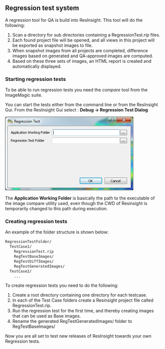 
## Regression test system

A regression tool for QA is build into ResInsight. This tool will do the following: 

1. Scan a directory for sub directories containing a RegressionTest.rip files. 
2. Each found project file will be opened, and all views in this project will be exported as snapshot images to file.
3. When snapshot images from all projects are completed, difference images based on generated and QA-approved images are computed. 
4. Based on these three sets of images, an HTML report is created and automatically displayed.

### Starting regression tests

To be able to run regression tests you need the *compare* tool from the ImageMagic suite.

You can start the tests either from the command line or from the ResInsight Gui.
From the ResInsight Gui select : **Debug -> Regression Test Dialog**

![](images/RegressionTestDialog.png)

The **Application Working Folder** is basically the path to the executable of the image compare utility used, even though the CWD of Resinsight is temporarily changed to this path during execution.

### Creating regression tests

An example of the folder structure is shown below:

```
RegressionTestFolder/
  TestCase1/
    RegressionTest.rip
    RegTestBaseImages/
    RegTestDiffImages/
    RegTestGeneratedImages/
  TestCase2/
    ...
```

To create regression tests you need to do the following:

1. Create a root directory containing one directory for each testcase. 
2. In each of the Test Case folders create a Resinsight project file called RegressionTest.rip.
3. Run the regression test for the first time, and thereby creating images that can be used as Base images.
4. Rename the generated RegTestGeneratedImages/ folder to RegTestBaseImages/

Now you are all set to test new releases of ResInsight towards your own Regression tests.
